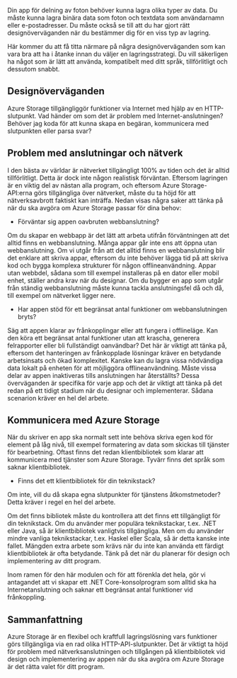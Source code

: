 Din app för delning av foton behöver kunna lagra olika typer av data. Du måste kunna lagra binära data som foton och textdata som användarnamn eller e-postadresser. Du måste också se till att du har gjort rätt designöverväganden när du bestämmer dig för en viss typ av lagring.

Här kommer du att få titta närmare på några designöverväganden som kan vara bra att ha i åtanke innan du väljer en lagringsstrategi. Du vill säkerligen ha något som är lätt att använda, kompatibelt med ditt språk, tillförlitligt och dessutom snabbt.

## <a name="design-considerations"></a>Designöverväganden

Azure Storage tillgängliggör funktioner via Internet med hjälp av en HTTP-slutpunkt. Vad händer om som det är problem med Internet-anslutningen? Behöver jag koda för att kunna skapa en begäran, kommunicera med slutpunkten eller parsa svar?

## <a name="connectivity-and-networking-issues"></a>Problem med anslutningar och nätverk

I den bästa av världar är nätverket tillgängligt 100% av tiden och det är alltid tillförlitligt. Detta är dock inte någon realistisk förväntan. Eftersom lagringen är en viktig del av nästan alla program, och eftersom Azure Storage-API:erna görs tillgängliga över nätverket, måste du ta höjd för att nätverksavbrott faktiskt kan inträffa. Nedan visas några saker att tänka på när du ska avgöra om Azure Storage passar för dina behov:

* Förväntar sig appen oavbruten webbanslutning?

Om du skapar en webbapp är det lätt att arbeta utifrån förväntningen att det alltid finns en webbanslutning. Många appar går inte ens att öppna utan webbanslutning. Om vi utgår från att det alltid finns en webbanslutning blir det enklare att skriva appar, eftersom du inte behöver lägga tid på att skriva kod och bygga komplexa strukturer för någon offlineanvändning. Appar utan webbdel, sådana som till exempel installeras på en dator eller mobil enhet, ställer andra krav när du designar. Om du bygger en app som utgår från ständig webbanslutning måste kunna tackla anslutningsfel då och då, till exempel om nätverket ligger nere.

* Har appen stöd för ett begränsat antal funktioner om webbanslutningen bryts?

Säg att appen klarar av frånkopplingar eller att fungera i offlineläge. Kan den köra ett begränsat antal funktioner utan att krascha, generera felrapporter eller bli fullständigt oanvändbar? Det här är viktigt att tänka på, eftersom det hanteringen av frånkopplade lösningar kräver en betydande arbetsinsats och ökad komplexitet. Kanske kan du lagra vissa nödvändiga data lokalt på enheten för att möjliggöra offlineanvändning. Måste vissa delar av appen inaktiveras tills anslutningen har återställts? Dessa överväganden är specifika för varje app och det är viktigt att tänka på det redan på ett tidigt stadium när du designar och implementerar. Sådana scenarion kräver en hel del arbete.

## <a name="communicating-with-azure-storage"></a>Kommunicera med Azure Storage

När du skriver en app ska normalt sett inte behöva skriva egen kod för element på låg nivå, till exempel formatering av data som skickas till tjänster för bearbetning. Oftast finns det redan klientbibliotek som klarar att kommunicera med tjänster som Azure Storage. Tyvärr finns det språk som saknar klientbibliotek.

* Finns det ett klientbibliotek för din teknikstack?

Om inte, vill du då skapa egna slutpunkter för tjänstens åtkomstmetoder? Detta kräver i regel en hel del arbete.

Om det finns bibliotek måste du kontrollera att det finns ett tillgängligt för din teknikstack. Om du använder mer populära teknikstackar, t.ex. .NET eller Java, så är klientbibliotek vanligtvis tillgängliga. Men om du använder mindre vanliga teknikstackar, t.ex. Haskel eller Scala, så är detta kanske inte fallet. Mängden extra arbete som krävs när du inte kan använda ett färdigt klientbibliotek är ofta betydande. Tänk på det när du planerar för design och implementering av ditt program.

Inom ramen för den här modulen och för att förenkla det hela, gör vi antagandet att vi skapar ett .NET Core-konsolprogram som alltid ska ha Internetanslutning och saknar ett begränsat antal funktioner vid frånkoppling.

## <a name="summary"></a>Sammanfattning

Azure Storage är en flexibel och kraftfull lagringslösning vars funktioner görs tillgängliga via en rad olika HTTP-API-slutpunkter. Det är viktigt ta höjd för problem med nätverksanslutningen och tillgången på klientbibliotek vid design och implementering av appen när du ska avgöra om Azure Storage är det rätta valet för ditt program.

